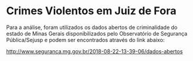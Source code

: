 # Crimes Violentos em Juiz de Fora

Para a análise, foram utilizados os dados abertos de criminalidade do estado de Minas Gerais disponibilizados pelo Observatório de Segurança Pública/Sejusp e podem ser encontrados através do link abaixo:

http://www.seguranca.mg.gov.br/2018-08-22-13-39-06/dados-abertos
